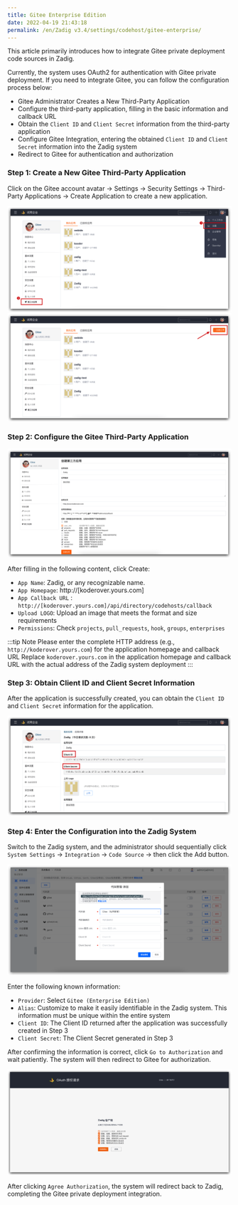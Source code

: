 ```yaml
---
title: Gitee Enterprise Edition
date: 2022-04-19 21:43:18
permalink: /en/Zadig v3.4/settings/codehost/gitee-enterprise/
---
```


This article primarily introduces how to integrate Gitee private deployment code sources in Zadig.

Currently, the system uses OAuth2 for authentication with Gitee private deployment. If you need to integrate Gitee, you can follow the configuration process below:

- Gitee Administrator Creates a New Third-Party Application
- Configure the third-party application, filling in the basic information and callback URL
- Obtain the `Client ID` and `Client Secret` information from the third-party application
- Configure Gitee Integration, entering the obtained `Client ID` and `Client Secret` information into the Zadig system
- Redirect to Gitee for authentication and authorization

### Step 1: Create a New Gitee Third-Party Application

Click on the Gitee account avatar -> Settings -> Security Settings -> Third-Party Applications -> Create Application to create a new application.

![gitee](../../../../_images/gitee_enterprises_1.png)
![gitee](../../../../_images/gitee_enterprises_2.png)

### Step 2: Configure the Gitee Third-Party Application

![gitee](../../../../_images/gitee_enterprises_3.png)

After filling in the following content, click Create:

- `App Name`: Zadig, or any recognizable name.
- `App Homepage`: http://[koderover.yours.com]
- `App Callback URL` : `http://[koderover.yours.com]/api/directory/codehosts/callback`
- `Upload LOGO`: Upload an image that meets the format and size requirements
- `Permissions`: Check `projects`, `pull_requests`, `hook`, `groups`, `enterprises`

:::tip Note
Please enter the complete HTTP address (e.g., `http://koderover.yours.com`) for the application homepage and callback URL
Replace `koderover.yours.com` in the application homepage and callback URL with the actual address of the Zadig system deployment
:::

### Step 3: Obtain Client ID and Client Secret Information

After the application is successfully created, you can obtain the `Client ID` and `Client Secret` information for the application.

![gitee](../../../../_images/gitee_enterprises_4.png)


### Step 4: Enter the Configuration into the Zadig System

Switch to the Zadig system, and the administrator should sequentially click `System Settings` -> `Integration` -> `Code Source` -> then click the Add button.

![gitee](../../../../_images/gitee_enterprises_5.png)

Enter the following known information:

- `Provider`: Select `Gitee (Enterprise Edition)`
- `Alias`: Customize to make it easily identifiable in the Zadig system. This information must be unique within the entire system
- `Client ID`: The Client ID returned after the application was successfully created in Step 3
- `Client Secret`: The Client Secret generated in Step 3

After confirming the information is correct, click `Go to Authorization` and wait patiently. The system will then redirect to Gitee for authorization.

![gitee](../../../../_images/gitee_enterprises_6.png)

After clicking `Agree Authorization`, the system will redirect back to Zadig, completing the Gitee private deployment integration.
